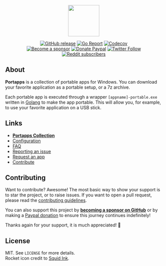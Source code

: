 <p align="center"><a href="https://portapps.io/" target="_blank"><img width="100" src="https://github.com/portapps/portapps/blob/master/res/portapps.png"></a></p>

<p align="center">
  <a href="https://github.com/portapps/portapps/releases/latest"><img src="https://img.shields.io/github/release/portapps/portapps.svg?style=flat-square" alt="GitHub release"></a>
  <a href="https://goreportcard.com/report/github.com/portapps/portapps"><img src="https://goreportcard.com/badge/github.com/portapps/portapps?style=flat-square" alt="Go Report"></a>
  <a href="https://codecov.io/gh/portapps/portapps"><img src="https://img.shields.io/codecov/c/github/portapps/portapps?logo=codecov&style=flat-square" alt="Codecov"></a>
  <br /><a href="https://github.com/sponsors/crazy-max"><img src="https://img.shields.io/badge/sponsor-crazy--max-181717.svg?logo=github&style=flat-square" alt="Become a sponsor"></a>
  <a href="https://www.paypal.me/crazyws"><img src="https://img.shields.io/badge/donate-paypal-00457c.svg?logo=paypal&style=flat-square" alt="Donate Paypal"></a>
  <a href="https://twitter.com/portapps"><img src="https://img.shields.io/twitter/follow/portapps.svg?color=1da1f2&style=flat-square" alt="Twitter Follow"></a>
  <a href="https://www.reddit.com/r/Portapps"><img src="https://img.shields.io/badge/dynamic/json.svg?label=r/Portapps%20subscribers&color=red&style=flat-square&query=$.data.subscribers&url=https://www.reddit.com/r/Portapps/about.json" alt="Reddit subscribers"></a>
</p>

## About

**Portapps** is a collection of portable apps for Windows. You can download your favorite application as a portable
setup, or a 7z archive.

Each portable app is executed through a wrapper `[appname]-portable.exe` written in [Golang](https://golang.org/)
to make the app portable. This will allow you, for example, to use your favorite application on a USB stick.

## Links

* [**Portapps Collection**](https://portapps.io/apps/)
* [Configuration](https://portapps.io/doc/configuration/)
* [FAQ](https://portapps.io/doc/faq/)
* [Reporting an issue](https://portapps.io/doc/reporting-issue/)
* [Request an app](https://portapps.io/doc/request-app/)
* [Contribute](https://portapps.io/doc/contribute/)

## Contributing

Want to contribute? Awesome! The most basic way to show your support is to star the project, or to raise issues. If
you want to open a pull request, please read the [contributing guidelines](https://portapps.io/doc/contribute/).

You can also support this project by [**becoming a sponsor on GitHub**](https://github.com/sponsors/crazy-max) or by
making a [Paypal donation](https://www.paypal.me/crazyws) to ensure this journey continues indefinitely!

Thanks again for your support, it is much appreciated! :pray:

## License

MIT. See `LICENSE` for more details.<br />
Rocket icon credit to [Squid Ink](http://thesquid.ink).
